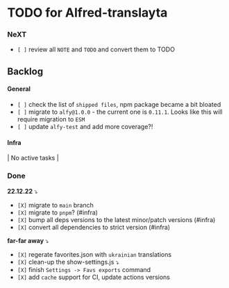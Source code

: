 # TODO for Alfred-translayta

### NeXT

- `[ ]` review all `NOTE` and `TODO` and convert them to TODO


## Backlog

#### General

- `[ ]` check the list of `shipped files`, npm package became a bit bloated
- `[ ]` migrate to `alfy@1.0.0` - the current one is `0.11.1`. Looks like this will require migration to `ESM`
- `[ ]` update `alfy-test` and add more coverage?!

#### Infra

| No active tasks |


### Done

**22.12.22** ⤵️

- `[X]` migrate to `main` branch
- `[X]` migrate to `pnpm`? (#infra)
- `[X]` bump all deps versions to the latest minor/patch versions (#infra)
- `[X]` convert all dependencies to strict version (#infra)

**far-far away** ⤵️
- `[X]` regerate favorites.json with `ukrainian` translations
- `[X]` clean-up the show-settings.js ⤵️
- `[X]` finish `Settings -> Favs exports` command
- `[X]` add `cache` support for CI, update actions versions
